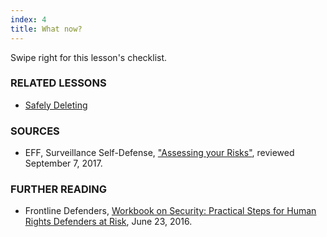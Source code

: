 ```yaml
---
index: 4
title: What now?
---
```

Swipe right for this lesson's checklist.

### RELATED LESSONS

*   [Safely Deleting](umbrella://lesson/safely-deleting)

### SOURCES

*   EFF, Surveillance Self-Defense, ["Assessing your Risks"](https://ssd.eff.org/en/module/assessing-your-risks), reviewed September 7, 2017.

### FURTHER READING

*   Frontline Defenders, [Workbook on Security: Practical Steps for Human Rights Defenders at Risk](https://www.frontlinedefenders.org/en/resource-publication/workbook-security-practical-steps-human-rights-defenders-risk),  June 23, 2016.